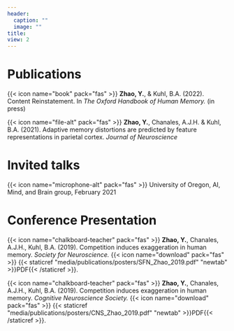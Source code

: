 ```yaml
---
header:
  caption: ""
  image: ""
title: 
view: 2
---
```



# Publications


{{< icon name="book" pack="fas" >}}   __Zhao, Y.__, & Kuhl, B.A. (2022). Content Reinstatement. In *The Oxford Handbook of Human Memory.* (in press)

{{< icon name="file-alt" pack="fas" >}}   __Zhao, Y.__, Chanales, A.J.H. & Kuhl, B.A. (2021). Adaptive memory distortions are predicted by feature representations in parietal cortex. *Journal of Neuroscience* 

# Invited talks
{{< icon name="microphone-alt" pack="fas" >}}  University of Oregon, AI, Mind, and Brain group, February 2021

# Conference Presentation
{{< icon name="chalkboard-teacher" pack="fas" >}} __Zhao, Y.__, Chanales, A.J.H., Kuhl, B.A. (2019). Competition induces exaggeration in human memory. *Society for Neuroscience.* {{< icon name="download" pack="fas" >}} {{< staticref "media/publications/posters/SFN_Zhao_2019.pdf" "newtab" >}}PDF{{< /staticref >}}.

{{< icon name="chalkboard-teacher" pack="fas" >}}  __Zhao, Y.__, Chanales, A.J.H., Kuhl, B.A. (2019). Competition induces exaggeration in human memory. *Cognitive Neuroscience Society.* {{< icon name="download" pack="fas" >}} {{< staticref "media/publications/posters/CNS_Zhao_2019.pdf" "newtab" >}}PDF{{< /staticref >}}.

